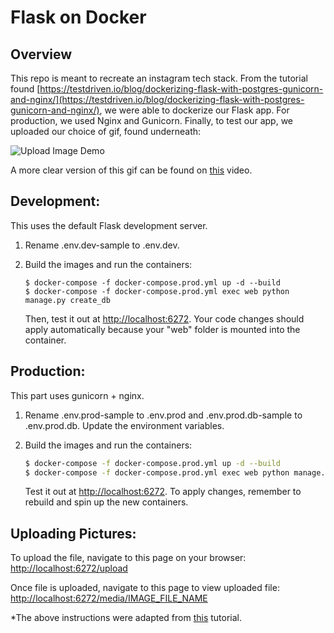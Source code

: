 # Flask on Docker


## Overview

This repo is meant to recreate an instagram tech stack. From the tutorial found [https://testdriven.io/blog/dockerizing-flask-with-postgres-gunicorn-and-nginx/](https://testdriven.io/blog/dockerizing-flask-with-postgres-gunicorn-and-nginx/), we were able to dockerize our Flask app. For production, we used Nginx and Gunicorn. Finally, to test our app, we uploaded our choice of gif, found underneath:

![Upload Image Demo](https://github.com/epaisano/flask-on-docker/assets/123110785/48291328-55a0-4df9-83f4-5d921de34c15)

A more clear version of this gif can be found on [this](https://github.com/epaisano/flask-on-docker/assets/123110785/d288b103-35f1-4a2f-873d-731b7c64972d) video.


## Development:

This uses the default Flask development server. 

1. Rename .env.dev-sample to .env.dev.
2. Build the images and run the containers:

    ```
    $ docker-compose -f docker-compose.prod.yml up -d --build
    $ docker-compose -f docker-compose.prod.yml exec web python manage.py create_db
    ```

    Then, test it out at [http://localhost:6272](http://localhost:6272). Your code changes should apply automatically because your "web" folder is mounted into the container.


## Production:

This part uses gunicorn + nginx.

1. Rename .env.prod-sample to .env.prod and .env.prod.db-sample to .env.prod.db. Update the environment variables.
2. Build the images and run the containers:

    ```bash
    $ docker-compose -f docker-compose.prod.yml up -d --build
    $ docker-compose -f docker-compose.prod.yml exec web python manage.py create_db
    ```

    Test it out at [http://localhost:6272](http://localhost:6272). To apply changes, remember to rebuild and spin up the new containers.

## Uploading Pictures:

To upload the file, navigate to this page on your browser:
[http://localhost:6272/upload](http://localhost:6272/upload)

Once file is uploaded, navigate to this page to view uploaded file:
[http://localhost:6272/media/IMAGE_FILE_NAME](http://localhost:6272/media/IMAGE_FILE_NAME)

*The above instructions were adapted from [this](https://github.com/testdrivenio/flask-on-docker) tutorial.
